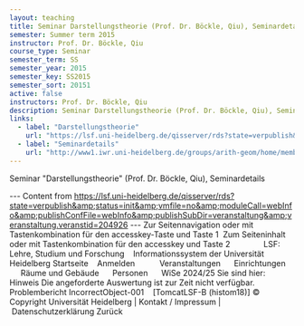 ```yaml
---
layout: teaching
title: Seminar Darstellungstheorie (Prof. Dr. Böckle, Qiu), Seminardetails
semester: Summer term 2015
instructor: Prof. Dr. Böckle, Qiu
course_type: Seminar
semester_term: SS
semester_year: 2015
semester_key: SS2015
semester_sort: 20151
active: false
instructors: Prof. Dr. Böckle, Qiu
description: Seminar Darstellungstheorie (Prof. Dr. Böckle, Qiu), Seminardetails
links:
  - label: "Darstellungstheorie"
    url: "https://lsf.uni-heidelberg.de/qisserver/rds?state=verpublish&amp;status=init&amp;vmfile=no&amp;moduleCall=webInfo&amp;publishConfFile=webInfo&amp;publishSubDir=veranstaltung&amp;veranstaltung.veranstid=204926"
  - label: "Seminardetails"
    url: "http://www1.iwr.uni-heidelberg.de/groups/arith-geom/home/members/yujia-qiu/dar-ss2015/"
---
```


Seminar "Darstellungstheorie" (Prof. Dr. Böckle, Qiu), Seminardetails

--- Content from https://lsf.uni-heidelberg.de/qisserver/rds?state=verpublish&amp;status=init&amp;vmfile=no&amp;moduleCall=webInfo&amp;publishConfFile=webInfo&amp;publishSubDir=veranstaltung&amp;veranstaltung.veranstid=204926 ---
Zur Seitennavigation oder mit Tastenkombination für den accesskey-Taste und Taste 1&nbsp; Zum Seiteninhalt oder mit Tastenkombination für den accesskey und Taste 2&nbsp; &nbsp;&nbsp;&nbsp;&nbsp;&nbsp;&nbsp;&nbsp;&nbsp;&nbsp;&nbsp;&nbsp;&nbsp; LSF: Lehre, Studium und Forschung &nbsp;&nbsp;&nbsp;Informationssystem der Universit&auml;t Heidelberg Startseite &nbsp;&nbsp; Anmelden &nbsp;&nbsp; &nbsp; &nbsp;&nbsp;&nbsp;&nbsp; Veranstaltungen &nbsp;&nbsp;&nbsp;&nbsp; Einrichtungen &nbsp;&nbsp;&nbsp;&nbsp; Räume und Gebäude &nbsp;&nbsp;&nbsp;&nbsp; Personen &nbsp;&nbsp;&nbsp;&nbsp; WiSe 2024/25 Sie sind hier: Hinweis Die angeforderte Auswertung ist zur Zeit nicht verfügbar. Problembericht IncorrectObject-001 &nbsp;&nbsp; [TomcatLSF-B (histom18)] © Copyright Universität Heidelberg&nbsp;|&nbsp;Kontakt / Impressum&nbsp;|&nbsp;Datenschutzerklärung Zur&uuml;ck

